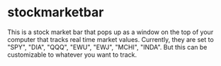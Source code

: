 # stockmarketbar
This is a stock market bar that pops up as a window on the top of your computer that tracks real time market values. Currently, they are set to "SPY", "DIA", "QQQ", "EWU", "EWJ", "MCHI", "INDA". But this can be customizable to whatever you want to track. 
